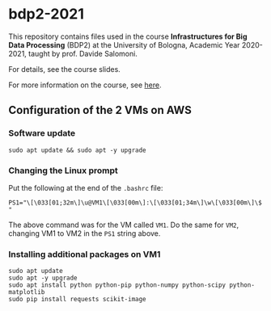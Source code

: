 # bdp2-2021
This repository contains files used in the course <b>Infrastructures for Big Data Processing</b> (BDP2) at the University of Bologna, Academic Year 2020-2021, taught by prof. Davide Salomoni.

For details, see the course slides.

For more information on the course, see <a href=https://www.unibo.it/it/didattica/insegnamenti/insegnamento/2020/435337>here</a>.

## Configuration of the 2 VMs on AWS

### Software update
`sudo apt update && sudo apt -y upgrade`

### Changing the Linux prompt

Put the following at the end of the `.bashrc` file:

`PS1="\[\033[01;32m\]\u@VM1\[\033[00m\]:\[\033[01;34m\]\w\[\033[00m\]\$ "`

The above command was for the VM called `VM1`. Do the same for `VM2`, changing VM1 to VM2 in the `PS1` string above.

### Installing additional packages on VM1

```
sudo apt update
sudo apt -y upgrade
sudo apt install python python-pip python-numpy python-scipy python-matplotlib
sudo pip install requests scikit-image
```
